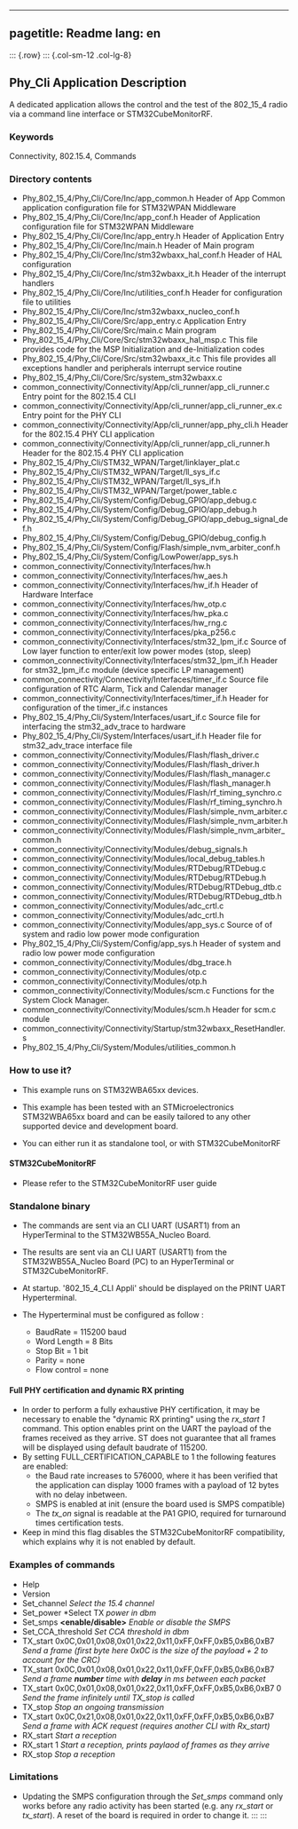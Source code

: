 
---
pagetitle: Readme
lang: en
---
::: {.row}
::: {.col-sm-12 .col-lg-8}

## __Phy_Cli Application Description__
 
A dedicated application allows the control and the test of the 802_15_4 radio via a command line interface or STM32CubeMonitorRF.

### __Keywords__

  Connectivity, 802.15.4, Commands

### __Directory contents__

  - Phy_802_15_4/Phy_Cli/Core/Inc/app_common.h                				Header of App Common application configuration file for STM32WPAN Middleware
  - Phy_802_15_4/Phy_Cli/Core/Inc/app_conf.h                 			 	Header of Application configuration file for STM32WPAN Middleware
  - Phy_802_15_4/Phy_Cli/Core/Inc/app_entry.h                 				Header of Application Entry
  - Phy_802_15_4/Phy_Cli/Core/Inc/main.h                    				Header of Main program
  - Phy_802_15_4/Phy_Cli/Core/Inc/stm32wbaxx_hal_conf.h       				Header of HAL configuration
  - Phy_802_15_4/Phy_Cli/Core/Inc/stm32wbaxx_it.h             				Header of the interrupt handlers
  - Phy_802_15_4/Phy_Cli/Core/Inc/utilities_conf.h            				Header for configuration file to utilities
  - Phy_802_15_4/Phy_Cli/Core/Inc/stm32wbaxx_nucleo_conf.h
  - Phy_802_15_4/Phy_Cli/Core/Src/app_entry.c                 				Application Entry
  - Phy_802_15_4/Phy_Cli/Core/Src/main.c                      				Main program
  - Phy_802_15_4/Phy_Cli/Core/Src/stm32wbaxx_hal_msp.c        				This file provides code for the MSP Initialization and de-Initialization codes
  - Phy_802_15_4/Phy_Cli/Core/Src/stm32wbaxx_it.c             				This file provides all exceptions handler and peripherals interrupt service routine
  - Phy_802_15_4/Phy_Cli/Core/Src/system_stm32wbaxx.c
  - common_connectivity/Connectivity/App/cli_runner/app_cli_runner.c        Entry point for the 802.15.4 CLI
  - common_connectivity/Connectivity/App/cli_runner/app_cli_runner_ex.c     Entry point for the PHY CLI
  - common_connectivity/Connectivity/App/cli_runner/app_phy_cli.h           Header for the 802.15.4 PHY CLI application
  - common_connectivity/Connectivity/App/cli_runner/app_cli_runner.h        Header for the 802.15.4 PHY CLI application
  - Phy_802_15_4/Phy_Cli/STM32_WPAN/Target/linklayer_plat.c
  - Phy_802_15_4/Phy_Cli/STM32_WPAN/Target/ll_sys_if.c
  - Phy_802_15_4/Phy_Cli/STM32_WPAN/Target/ll_sys_if.h
  - Phy_802_15_4/Phy_Cli/STM32_WPAN/Target/power_table.c
  - Phy_802_15_4/Phy_Cli/System/Config/Debug_GPIO/app_debug.c
  - Phy_802_15_4/Phy_Cli/System/Config/Debug_GPIO/app_debug.h
  - Phy_802_15_4/Phy_Cli/System/Config/Debug_GPIO/app_debug_signal_def.h
  - Phy_802_15_4/Phy_Cli/System/Config/Debug_GPIO/debug_config.h
  - Phy_802_15_4/Phy_Cli/System/Config/Flash/simple_nvm_arbiter_conf.h
  - Phy_802_15_4/Phy_Cli/System/Config/LowPower/app_sys.h
  - common_connectivity/Connectivity/Interfaces/hw.h
  - common_connectivity/Connectivity/Interfaces/hw_aes.h
  - common_connectivity/Connectivity/Interfaces/hw_if.h                Header of Hardware Interface
  - common_connectivity/Connectivity/Interfaces/hw_otp.c
  - common_connectivity/Connectivity/Interfaces/hw_pka.c
  - common_connectivity/Connectivity/Interfaces/hw_rng.c
  - common_connectivity/Connectivity/Interfaces/pka_p256.c
  - common_connectivity/Connectivity/Interfaces/stm32_lpm_if.c         Source of Low layer function to enter/exit low power modes (stop, sleep)
  - common_connectivity/Connectivity/Interfaces/stm32_lpm_if.h         Header for stm32_lpm_if.c module (device specific LP management)
  - common_connectivity/Connectivity/Interfaces/timer_if.c             Source file configuration of RTC Alarm, Tick and Calendar manager
  - common_connectivity/Connectivity/Interfaces/timer_if.h             Header for configuration of the timer_if.c instances
  - Phy_802_15_4/Phy_Cli/System/Interfaces/usart_if.c             Source file for interfacing the stm32_adv_trace to hardware
  - Phy_802_15_4/Phy_Cli/System/Interfaces/usart_if.h             Header file for stm32_adv_trace interface file
  - common_connectivity/Connectivity/Modules/Flash/flash_driver.c
  - common_connectivity/Connectivity/Modules/Flash/flash_driver.h
  - common_connectivity/Connectivity/Modules/Flash/flash_manager.c
  - common_connectivity/Connectivity/Modules/Flash/flash_manager.h
  - common_connectivity/Connectivity/Modules/Flash/rf_timing_synchro.c
  - common_connectivity/Connectivity/Modules/Flash/rf_timing_synchro.h
  - common_connectivity/Connectivity/Modules/Flash/simple_nvm_arbiter.c
  - common_connectivity/Connectivity/Modules/Flash/simple_nvm_arbiter.h
  - common_connectivity/Connectivity/Modules/Flash/simple_nvm_arbiter_common.h
  - common_connectivity/Connectivity/Modules/debug_signals.h
  - common_connectivity/Connectivity/Modules/local_debug_tables.h
  - common_connectivity/Connectivity/Modules/RTDebug/RTDebug.c
  - common_connectivity/Connectivity/Modules/RTDebug/RTDebug.h
  - common_connectivity/Connectivity/Modules/RTDebug/RTDebug_dtb.c
  - common_connectivity/Connectivity/Modules/RTDebug/RTDebug_dtb.h
  - common_connectivity/Connectivity/Modules/adc_crtl.c
  - common_connectivity/Connectivity/Modules/adc_crtl.h
  - common_connectivity/Connectivity/Modules/app_sys.c             Source of of system and radio low power mode configuration
  - Phy_802_15_4/Phy_Cli/System/Config/app_sys.h          		   Header of system and radio low power mode configuration
  - common_connectivity/Connectivity/Modules/dbg_trace.h
  - common_connectivity/Connectivity/Modules/otp.c
  - common_connectivity/Connectivity/Modules/otp.h
  - common_connectivity/Connectivity/Modules/scm.c                 Functions for the System Clock Manager.
  - common_connectivity/Connectivity/Modules/scm.h                 Header for scm.c module
  - common_connectivity/Connectivity/Startup/stm32wbaxx_ResetHandler.s
  - Phy_802_15_4/Phy_Cli/System/Modules/utilities_common.h

### __How to use it?__ 

  - This example runs on STM32WBA65xx devices.

  - This example has been tested with an STMicroelectronics STM32WBA65xx
    board and can be easily tailored to any other supported device
    and development board.

  - You can either run it as standalone tool, or with STM32CubeMonitorRF
  
#### __STM32CubeMonitorRF__

  - Please refer to the STM32CubeMonitorRF user guide

### __Standalone binary__

  - The commands are sent via an CLI UART (USART1) from an HyperTerminal to the STM32WB55A_Nucleo Board.
  - The results are sent via an CLI UART (USART1) from the STM32WB55A_Nucleo Board (PC) to an HyperTerminal or STM32CubeMonitorRF.
  - At startup. '802_15_4_CLI Appli' should be displayed on the PRINT UART Hyperterminal.

  - The Hyperterminal must be configured as follow :
      - BaudRate = 115200 baud  
      - Word Length = 8 Bits 
      - Stop Bit = 1 bit
      - Parity = none
      - Flow control = none

#### __Full PHY certification and dynamic RX printing__

  - In order to perform a fully exhaustive PHY certification, it may be necessary to enable the "dynamic RX printing" using the *rx_start 1* command.
    This option enables print on the UART the payload of the frames received as they arrive. ST does not guarantee that all frames will be displayed
    using default baudrate of 115200.
  - By setting FULL_CERTIFICATION_CAPABLE to 1 the following features are enabled:
    - the Baud rate increases to 576000, where it has been verified that the application can display 1000 frames with a payload of 12 bytes with no delay inbetween.
    - SMPS is enabled at init (ensure the board used is SMPS compatible)
    - The *tx_on* signal is readable at the PA1 GPIO, required for turnaround times certification tests.
  - Keep in mind this flag disables the STM32CubeMonitorRF compatibility, which explains why it is not enabled by default.

### __Examples of commands__

  - Help
  - Version
  - Set_channel **<channel>**														*Select the 15.4 channel*
  - Set_power **<power>**															*Select TX *power in dbm*
  - Set_smps **<enable/disable>**													*Enable or disable the SMPS*
  - Set_CCA_threshold **<threshold>**												*Set CCA threshold in dbm*
  - TX_start 0x0C,0x01,0x08,0x01,0x22,0x11,0xFF,0xFF,0xB5,0xB6,0xB7				*Send a frame (first byte here 0x0C is the size of the payload + 2 to account for the CRC)*
  - TX_start 0x0C,0x01,0x08,0x01,0x22,0x11,0xFF,0xFF,0xB5,0xB6,0xB7 **<number>** **<delay>**	*Send a frame **number** time with **delay** in ms between each packet*
  - TX_start 0x0C,0x01,0x08,0x01,0x22,0x11,0xFF,0xFF,0xB5,0xB6,0xB7 0			*Send the frame infinitely until TX_stop is called*
  - TX_stop 																	*Stop an ongoing transmission*
  - TX_start 0x0C,0x21,0x08,0x01,0x22,0x11,0xFF,0xFF,0xB5,0xB6,0xB7             *Send a frame with ACK request (requires another CLI with Rx_start)*
  - RX_start 																	*Start a reception*
  - RX_start 1																	*Start a reception, prints paylaod of frames as they arrive*
  - RX_stop																		*Stop a reception*

### __Limitations__
 
  - Updating the SMPS configuration through the *Set_smps* command only works before any radio activity has been started (e.g. any *rx_start* or *tx_start*). A reset of
    the board is required in order to change it.
:::
:::

